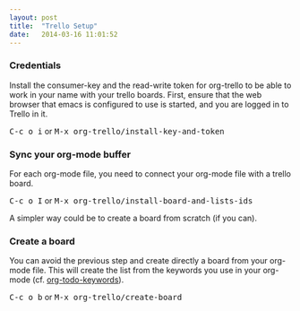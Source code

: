 ```yaml
---
layout: post
title:  "Trello Setup"
date:   2014-03-16 11:01:52
---
```


### Credentials

Install the consumer-key and the read-write token for org-trello to be able to work in your name with your trello boards.
First, ensure that the web browser that emacs is configured to use is started, and you are logged in to Trello in it.

<kbd>C-c o i</kbd> or <kbd>M-x org-trello/install-key-and-token</kbd>

### Sync your org-mode buffer

For each org-mode file, you need to connect your org-mode file with a trello board.

<kbd>C-c o I</kbd> or <kbd>M-x org-trello/install-board-and-lists-ids</kbd>

A simpler way could be to create a board from scratch (if you can).

### Create a board

You can avoid the previous step and create directly a board from your org-mode file.
This will create the list from the keywords you use in your org-mode (cf. [org-todo-keywords](http://orgmode.org/manual/In_002dbuffer-settings.html)).

<kbd>C-c o b</kbd> or <kbd>M-x org-trello/create-board</kbd>
